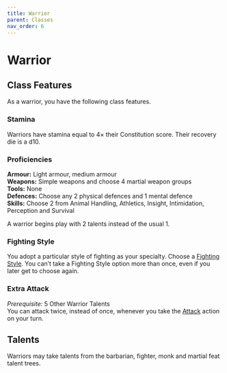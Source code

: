 ```yaml
---
title: Warrior
parent: Classes
nav_order: 6
---
```


# Warrior

## Class Features
As a warrior, you have the following class features.

### Stamina
Warriors have stamina equal to 4× their Constitution score. Their recovery die is a d10.

### Proficiencies
**Armour:** Light armour, medium armour<br>
**Weapons:** Simple weapons and choose 4 martial weapon groups<br>
**Tools:** None<br>
**Defences:** Choose any 2 physical defences and 1 mental defence<br>
**Skills:** Choose 2 from Animal Handling, Athletics, Insight, Intimidation, Perception and Survival

A warrior begins play with 2 talents instead of the usual 1.

### Fighting Style
You adopt a particular style of fighting as your specialty. Choose a [Fighting Style](https://stormchaserroleplaying.com/stormchaserRPG/CustomisationOptions/FightingStyles/). You can’t take a Fighting Style option more than once, even if you later get to choose again.

### Extra Attack
*Prerequisite:* 5 Other Warrior Talents<br>
You can attack twice, instead of once, whenever you take the [Attack](https://stormchaserroleplaying.com/stormchaserRPG/Combat/ActionsinCombat/Attack/#attack-) action on your turn.

## Talents
Warriors may take talents from the barbarian, fighter, monk and martial feat talent trees.
